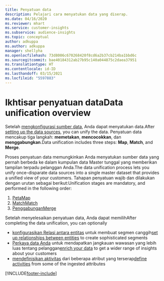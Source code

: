 ```yaml
---
title: Penyatuan data
description: Pelajari cara menyatukan data yang diserap.
ms.date: 04/16/2020
ms.reviewer: mhart
ms.service: customer-insights
ms.subservice: audience-insights
ms.topic: conceptual
author: adkuppa
ms.author: adkuppa
manager: shellyha
ms.openlocfilehash: 73d8006c670268420f8cd6a2b37cb214ba1bbd6c
ms.sourcegitcommit: bae40184312ab27b95c140a044875c2daea37951
ms.translationtype: HT
ms.contentlocale: id-ID
ms.lasthandoff: 03/15/2021
ms.locfileid: "5597883"
---
```

# <a name="data-unification-overview"></a><span data-ttu-id="4a22b-103">Ikhtisar penyatuan data</span><span class="sxs-lookup"><span data-stu-id="4a22b-103">Data unification overview</span></span>

<span data-ttu-id="4a22b-104">Setelah [mengkonfigurasi sumber data](data-sources.md), Anda dapat menyatukan data.</span><span class="sxs-lookup"><span data-stu-id="4a22b-104">After [setting up the data sources](data-sources.md), you can unify the data.</span></span> <span data-ttu-id="4a22b-105">Penyatuan data mencakup tiga langkah: **memetakan**, **mencocokkan**, dan **menggabungkan**.</span><span class="sxs-lookup"><span data-stu-id="4a22b-105">Data unification includes three steps: **Map**, **Match**, and **Merge**.</span></span>

<span data-ttu-id="4a22b-106">Proses penyatuan data memungkinkan Anda menyatukan sumber data yang pernah berbeda ke dalam kumpulan data Master tunggal yang memberikan tampilan terpadu pelanggan Anda.</span><span class="sxs-lookup"><span data-stu-id="4a22b-106">The data unification process lets you unify once-disparate data sources into a single master dataset that provides a unified view of your customers.</span></span> <span data-ttu-id="4a22b-107">Tahapan penyatuan wajib dan dilakukan dengan urutan sebagai berikut:</span><span class="sxs-lookup"><span data-stu-id="4a22b-107">Unification stages are mandatory, and performed in the following order:</span></span>

1. [<span data-ttu-id="4a22b-108">Peta</span><span class="sxs-lookup"><span data-stu-id="4a22b-108">Map</span></span>](map-entities.md)
2. [<span data-ttu-id="4a22b-109">Match</span><span class="sxs-lookup"><span data-stu-id="4a22b-109">Match</span></span>](match-entities.md)
3. [<span data-ttu-id="4a22b-110">Penggabungan</span><span class="sxs-lookup"><span data-stu-id="4a22b-110">Merge</span></span>](merge-entities.md)

<span data-ttu-id="4a22b-111">Setelah menyelesaikan penyatuan data, Anda dapat memilih</span><span class="sxs-lookup"><span data-stu-id="4a22b-111">After completing the data unification, you can optionally</span></span>

- <span data-ttu-id="4a22b-112">[konfigurasikan Relasi antara entitas](relationships.md) untuk membuat segmen canggih</span><span class="sxs-lookup"><span data-stu-id="4a22b-112">[set up relationships between entities](relationships.md) to create sophisticated segments</span></span>
- <span data-ttu-id="4a22b-113">[Perkaya data Anda](enrichment-hub.md) untuk mendapatkan jangkauan wawasan yang lebih luas tentang pelanggan</span><span class="sxs-lookup"><span data-stu-id="4a22b-113">[enrich your data](enrichment-hub.md) to get a wider range of insights about your customers</span></span>
- <span data-ttu-id="4a22b-114">[mendefinisikan aktivitas](activities.md) dari beberapa atribut yang terserap</span><span class="sxs-lookup"><span data-stu-id="4a22b-114">[define activities](activities.md) from some of the ingested attributes</span></span>


[!INCLUDE[footer-include](../includes/footer-banner.md)]